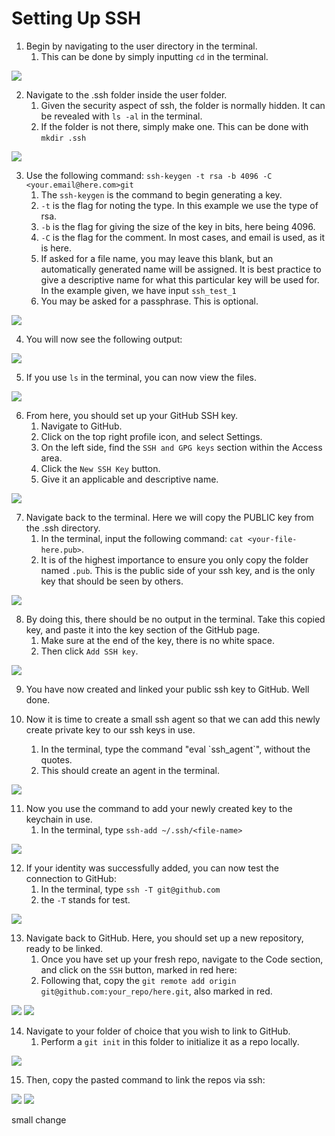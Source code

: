 # Setting Up SSH

1. Begin by navigating to the user directory in the terminal.
   1. This can be done by simply inputting `cd` in the terminal.

![](C:\Users\Andre\Pictures\ssh_order\ssh_part_1.png)

2. Navigate to the .ssh folder inside the user folder.
   1. Given the security aspect of ssh, the folder is normally hidden. It can be revealed with `ls -al` in the terminal.
   2. If the folder is not there, simply make one. This can be done with `mkdir .ssh`

![](C:\Users\Andre\Pictures\ssh_order\ssh_part_2.png)

3. Use the following command: `ssh-keygen -t rsa -b 4096 -C <your.email@here.com>git `
   1. The `ssh-keygen` is the command to begin generating a key.
   2. `-t` is the flag for noting the type. In this example we use the type of rsa.
   3. `-b` is the flag for giving the size of the key in bits, here being 4096.
   4. `-C` is the flag for the comment. In most cases, and email is used, as it is here.
   5. If asked for a file name, you may leave this blank, but an automatically generated name will be assigned. It is best practice to give a descriptive name for what this particular key will be used for. In the example given, we have input `ssh_test_1`
   6. You may be asked for a passphrase. This is optional.

![](C:\Users\Andre\Pictures\ssh_order\ssh_part_3.png)

4. You will now see the following output:

![](C:\Users\Andre\Pictures\ssh_order\ssh_part_5.png)

5. If you use `ls` in the terminal, you can now view the files.

![](C:\Users\Andre\Pictures\ssh_order\ssh_part_6.png)

6. From here, you should set up your GitHub SSH key.
   1. Navigate to GitHub.
   2. Click on the top right profile icon, and select Settings.
   3. On the left side, find the `SSH and GPG keys` section within the Access area.
   4. Click the `New SSH Key` button.
   5. Give it an applicable and descriptive name.

![](C:\Users\Andre\Pictures\ssh_order\ssh_part_7.png)

7. Navigate back to the terminal. Here we will copy the PUBLIC key from the .ssh directory.
   1. In the terminal, input the following command: `cat <your-file-here.pub>`.
   2. It is of the highest importance to ensure you only copy the folder named `.pub`. This is the public side of your ssh key, and is the only key that should be seen by others.

![](C:\Users\Andre\Pictures\ssh_order\ssh_part_8.png)

8. By doing this, there should be no output in the terminal. Take this copied key, and paste it into the key section of the GitHub page.
   1. Make sure at the end of the key, there is no white space.
   2. Then click `Add SSH key`.

![](C:\Users\Andre\Pictures\ssh_order\ssh_part_9.png)

9. You have now created and linked your public ssh key to GitHub. Well done.

10. Now it is time to create a small ssh agent so that we can add this newly create private key to our ssh keys in use.
    1. In the terminal, type the command "eval \`ssh_agent\`", without the quotes.
    2. This should create an agent in the terminal.

![](C:\Users\Andre\Pictures\ssh_order\Screenshot_10.png)

11. Now you use the command to add your newly created key to the keychain in use.
    1. In the terminal, type `ssh-add ~/.ssh/<file-name>`

![](C:\Users\Andre\Pictures\ssh_order\ssh_part_11.png)


12. If your identity was successfully added, you can now test the connection to GitHub:
    1. In the terminal, type `ssh -T git@github.com`
    2. the `-T` stands for test.

![](C:\Users\Andre\Pictures\ssh_order\ssh_part_15.png)

13. Navigate back to GitHub. Here, you should set up a new repository, ready to be linked.
    1. Once you have set up your fresh repo, navigate to the Code section, and click on the `SSH` button, marked in red here:
    2. Following that, copy the `git remote add origin git@github.com:your_repo/here.git`, also marked in red.

![](C:\Users\Andre\Pictures\ssh_order\ssh_part_12.png)
![](C:\Users\Andre\Pictures\ssh_order\ssh_part_13.png)

14. Navigate to your folder of choice that you wish to link to GitHub.
    1. Perform a `git init` in this folder to initialize it as a repo locally.

![](C:\Users\Andre\Pictures\ssh_order\ssh_part_14.png)

15. Then, copy the pasted command to link the repos via ssh:

![](C:\Users\Andre\Pictures\ssh_order\ssh_part_16.png)
![](C:\Users\Andre\Pictures\ssh_order\ssh_part_17.png)

small change